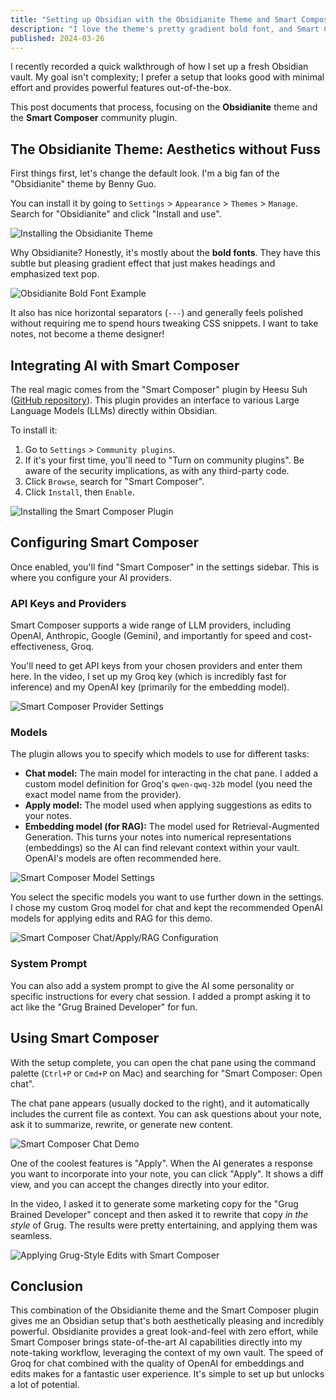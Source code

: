 ```yaml
---
title: "Setting up Obsidian with the Obsidianite Theme and Smart Composer Plugin"
description: "I love the theme's pretty gradient bold font, and Smart Composer is like the Cursor.com sidebar AI assistant."
published: 2024-03-26
---
```


I recently recorded a quick walkthrough of how I set up a fresh Obsidian vault. My goal isn't complexity; I prefer a setup that looks good with minimal effort and provides powerful features out-of-the-box. 

This post documents that process, focusing on the **Obsidianite** theme and the **Smart Composer** community plugin.

## The Obsidianite Theme: Aesthetics without Fuss

First things first, let's change the default look. I'm a big fan of the "Obsidianite" theme by Benny Guo.

You can install it by going to `Settings` > `Appearance` > `Themes` > `Manage`. Search for "Obsidianite" and click "Install and use".

![Installing the Obsidianite Theme](/images/obsidian-setup/1_install_theme.gif)

Why Obsidianite? Honestly, it's mostly about the **bold fonts**. They have this subtle but pleasing gradient effect that just makes headings and emphasized text pop.

![Obsidianite Bold Font Example](/images/obsidian-setup/2_bold_font.gif)

It also has nice horizontal separators (`---`) and generally feels polished without requiring me to spend hours tweaking CSS snippets. I want to take notes, not become a theme designer!

## Integrating AI with Smart Composer

The real magic comes from the "Smart Composer" plugin by Heesu Suh ([GitHub repository](https://github.com/glowingjade/obsidian-smart-composer)). This plugin provides an interface to various Large Language Models (LLMs) directly within Obsidian.

To install it:

1. Go to `Settings` > `Community plugins`.
2. If it's your first time, you'll need to "Turn on community plugins". Be aware of the security implications, as with any third-party code.
3. Click `Browse`, search for "Smart Composer".
4. Click `Install`, then `Enable`.

![Installing the Smart Composer Plugin](/images/obsidian-setup/3_install_plugin.gif)

## Configuring Smart Composer

Once enabled, you'll find "Smart Composer" in the settings sidebar. This is where you configure your AI providers.

### API Keys and Providers

Smart Composer supports a wide range of LLM providers, including OpenAI, Anthropic, Google (Gemini), and importantly for speed and cost-effectiveness, Groq.

You'll need to get API keys from your chosen providers and enter them here. In the video, I set up my Groq key (which is incredibly fast for inference) and my OpenAI key (primarily for the embedding model).

![Smart Composer Provider Settings](/images/obsidian-setup/4_plugin_providers.jpg)

### Models

The plugin allows you to specify which models to use for different tasks:

*   **Chat model:** The main model for interacting in the chat pane. I added a custom model definition for Groq's `qwen-qwq-32b` model (you need the exact model name from the provider).
*   **Apply model:** The model used when applying suggestions as edits to your notes.
*   **Embedding model (for RAG):** The model used for Retrieval-Augmented Generation. This turns your notes into numerical representations (embeddings) so the AI can find relevant context within your vault. OpenAI's models are often recommended here.

![Smart Composer Model Settings](/images/obsidian-setup/5_plugin_models.jpg)

You select the specific models you want to use further down in the settings. I chose my custom Groq model for chat and kept the recommended OpenAI models for applying edits and RAG for this demo.

![Smart Composer Chat/Apply/RAG Configuration](/images/obsidian-setup/6_plugin_config.jpg)

### System Prompt

You can also add a system prompt to give the AI some personality or specific instructions for every chat session. I added a prompt asking it to act like the "Grug Brained Developer" for fun.

## Using Smart Composer

With the setup complete, you can open the chat pane using the command palette (`Ctrl+P` or `Cmd+P` on Mac) and searching for "Smart Composer: Open chat".

The chat pane appears (usually docked to the right), and it automatically includes the current file as context. You can ask questions about your note, ask it to summarize, rewrite, or generate new content.

![Smart Composer Chat Demo](/images/obsidian-setup/7_chat_demo.gif)

One of the coolest features is "Apply". When the AI generates a response you want to incorporate into your note, you can click "Apply". It shows a diff view, and you can accept the changes directly into your editor.

In the video, I asked it to generate some marketing copy for the "Grug Brained Developer" concept and then asked it to rewrite that copy *in the style* of Grug. The results were pretty entertaining, and applying them was seamless.

![Applying Grug-Style Edits with Smart Composer](/images/obsidian-setup/8_grug_apply_edit.gif)

## Conclusion

This combination of the Obsidianite theme and the Smart Composer plugin gives me an Obsidian setup that's both aesthetically pleasing and incredibly powerful. Obsidianite provides a great look-and-feel with zero effort, while Smart Composer brings state-of-the-art AI capabilities directly into my note-taking workflow, leveraging the context of my own vault. The speed of Groq for chat combined with the quality of OpenAI for embeddings and edits makes for a fantastic user experience. It's simple to set up but unlocks a lot of potential.